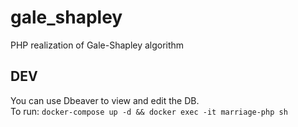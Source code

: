 # gale_shapley
PHP realization of Gale-Shapley algorithm  

## DEV
You can use Dbeaver to view and edit the DB.  
To run:
```docker-compose up -d && docker exec -it marriage-php sh```